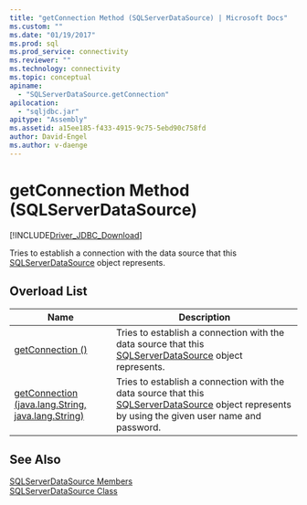 ```yaml
---
title: "getConnection Method (SQLServerDataSource) | Microsoft Docs"
ms.custom: ""
ms.date: "01/19/2017"
ms.prod: sql
ms.prod_service: connectivity
ms.reviewer: ""
ms.technology: connectivity
ms.topic: conceptual
apiname: 
  - "SQLServerDataSource.getConnection"
apilocation: 
  - "sqljdbc.jar"
apitype: "Assembly"
ms.assetid: a15ee185-f433-4915-9c75-5ebd90c758fd
author: David-Engel
ms.author: v-daenge
---
```

# getConnection Method (SQLServerDataSource)
[!INCLUDE[Driver_JDBC_Download](../../../includes/driver_jdbc_download.md)]

  Tries to establish a connection with the data source that this [SQLServerDataSource](../../../connect/jdbc/reference/sqlserverdatasource-class.md) object represents.  
  
## Overload List  
  
|Name|Description|  
|----------|-----------------|  
|[getConnection ()](../../../connect/jdbc/reference/getconnection-method.md)|Tries to establish a connection with the data source that this [SQLServerDataSource](../../../connect/jdbc/reference/sqlserverdatasource-class.md) object represents.|  
|[getConnection (java.lang.String, java.lang.String)](../../../connect/jdbc/reference/getconnection-method-java-lang-string-java-lang-string.md)|Tries to establish a connection with the data source that this [SQLServerDataSource](../../../connect/jdbc/reference/sqlserverdatasource-class.md) object represents by using the given user name and password.|  
  
## See Also  
 [SQLServerDataSource Members](../../../connect/jdbc/reference/sqlserverdatasource-members.md)   
 [SQLServerDataSource Class](../../../connect/jdbc/reference/sqlserverdatasource-class.md)  
  
  
